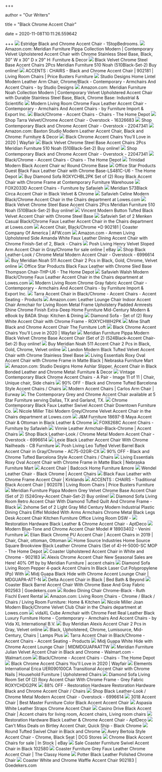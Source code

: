 +++
        
author = "Our Writers"
        
title = "Black Chrome Accent Chair"
        
date = 2020-11-08T10:11:26.559642
        
+++
[ ![](https://cdn.1stopbedrooms.com/media/catalog/product/cache/1/image/1000x/667cc8115599233893af4c0b7918c94e/c/m/cm-ac6272bk_1.jpg)](https://cdn.1stopbedrooms.com/media/catalog/product/cache/1/image/1000x/667cc8115599233893af4c0b7918c94e/c/m/cm-ac6272bk_1.jpg) Estridge Black and Chrome Accent Chair - 1StopBedrooms.
[ ![](https://images-na.ssl-images-amazon.com/images/I/71d8p2%2BDRML._AC_SL1500_.jpg)](https://images-na.ssl-images-amazon.com/images/I/71d8p2%2BDRML._AC_SL1500_.jpg) Amazon.com: Meridian Furniture Pippa Collection Modern | Contemporary  Velvet Upholstered Accent Chair with Chrome Stainless Steel Base, Black,  30" W x 30" D x 29" H: Furniture & Decor
[ ![](https://nyfurnitureoutlets.com/media/cache/sylius_shop_product_original/5c/3e/dbcc16d379f709ab43419cf320a7.jpeg)](https://nyfurnitureoutlets.com/media/cache/sylius_shop_product_original/5c/3e/dbcc16d379f709ab43419cf320a7.jpeg) Black Velvet Chrome Steel Base Accent Chairs 2Pcs Meridian Furniture 510  Noah (510Black-Set-2) Buy online!
[ ![](https://s3.amazonaws.com/furniture.retailcatalog.us/products/2175513/large/accent-chair-9064-1.jpg)](https://s3.amazonaws.com/furniture.retailcatalog.us/products/2175513/large/accent-chair-9064-1.jpg) ACCENTS : CHAIRS - Black and Chrome Accent Chair | 902181 | Living Room  Chairs | Price Busters Furniture
[ ![](https://st.hzcdn.com/simgs/3fd1e1330abcc2a4_4-7839/home-design.jpg)](https://st.hzcdn.com/simgs/3fd1e1330abcc2a4_4-7839/home-design.jpg) Studio Designs Home Lintel Modern Leather Arm Chair, Chrome/Black -  Contemporary - Armchairs And Accent Chairs - by Studio Designs
[ ![](https://images-na.ssl-images-amazon.com/images/I/711p9f1qxfL._AC_SX355_.jpg)](https://images-na.ssl-images-amazon.com/images/I/711p9f1qxfL._AC_SX355_.jpg) Amazon.com: Meridian Furniture Noah Collection Modern | Contemporary Velvet  Upholstered Accent Chair with Durable Stainless Steel Base, Black, Chrome  Base: Industrial & Scientific
[ ![](https://st.hzcdn.com/fimgs/eba1fb770c33c698_8462-w300-h300-b1-p0--.jpg)](https://st.hzcdn.com/fimgs/eba1fb770c33c698_8462-w300-h300-b1-p0--.jpg) Modern Living Room Chrome Faux Leather Accent Chair - Contemporary -  Armchairs And Accent Chairs - by Furniture Import & Export Inc.
[ ![](https://images.homedepot-static.com/productImages/fd594a5b-4d77-4849-a5f9-d942a3609884/svn/black-chrome-steve-silver-accent-chairs-ed480sk-64_1000.jpg)](https://images.homedepot-static.com/productImages/fd594a5b-4d77-4849-a5f9-d942a3609884/svn/black-chrome-steve-silver-accent-chairs-ed480sk-64_1000.jpg) Black/Chrome - Accent Chairs - Chairs - The Home Depot
[ ![](https://ak1.ostkcdn.com/images/products/16326683/Tarra-Velvet-Chrome-Accent-Chair-13ca4f7b-6f10-4dd9-89c6-7ab36809e8fe_600.jpg?impolicy=medium)](https://ak1.ostkcdn.com/images/products/16326683/Tarra-Velvet-Chrome-Accent-Chair-13ca4f7b-6f10-4dd9-89c6-7ab36809e8fe_600.jpg?impolicy=medium) Shop Tarra Velvet/Chrome Accent Chair - Overstock - 16326683
[ ![](https://ak1.ostkcdn.com/images/products/22047341/Contemporary-Black-and-Chrome-Accent-Chair-f9368eac-2e74-4931-9ad5-dfb9739f1fe5_600.jpg?impolicy=medium)](https://ak1.ostkcdn.com/images/products/22047341/Contemporary-Black-and-Chrome-Accent-Chair-f9368eac-2e74-4931-9ad5-dfb9739f1fe5_600.jpg?impolicy=medium) Shop Contemporary Black and Chrome Accent Chair - Overstock - 22047341
[ ![](https://images-na.ssl-images-amazon.com/images/I/71L1Hp-KOAL._AC_SL1500_.jpg)](https://images-na.ssl-images-amazon.com/images/I/71L1Hp-KOAL._AC_SL1500_.jpg) Amazon.com: Baxton Studio Modern Leather Accent Chair, Black and Chrome:  Furniture & Decor
[ ![](https://secure.img1-fg.wfcdn.com/im/86908826/compr-r85/5780/57809670/default.jpg)](https://secure.img1-fg.wfcdn.com/im/86908826/compr-r85/5780/57809670/default.jpg) Black Chrome Accent Chairs You'll Love in 2020 | Wayfair
[ ![](https://nyfurnitureoutlets.com/media/cache/sylius_shop_product_original/d3/aa/1914bd79f7adbc32d92931966411.jpeg)](https://nyfurnitureoutlets.com/media/cache/sylius_shop_product_original/d3/aa/1914bd79f7adbc32d92931966411.jpeg) Black Velvet Chrome Steel Base Accent Chairs 2Pcs Meridian Furniture 510  Noah (510Black-Set-2) Buy online!
[ ![](https://ak1.ostkcdn.com/images/products/22047341/Contemporary-Black-and-Chrome-Accent-Chair-96816b61-5d4b-4f06-b791-ab182a25951e.jpg)](https://ak1.ostkcdn.com/images/products/22047341/Contemporary-Black-and-Chrome-Accent-Chair-96816b61-5d4b-4f06-b791-ab182a25951e.jpg) Shop Contemporary Black and Chrome Accent Chair - Overstock - 22047341
[ ![](https://images.homedepot-static.com/productImages/8b8ae214-6689-41b2-b120-06135243481a/svn/black-chrome-office-star-products-accent-chairs-thp-u6-64_1000.jpg)](https://images.homedepot-static.com/productImages/8b8ae214-6689-41b2-b120-06135243481a/svn/black-chrome-office-star-products-accent-chairs-thp-u6-64_1000.jpg) Black/Chrome - Accent Chairs - Chairs - The Home Depot
[ ![](https://cdn3.volusion.com/qwxlr.kgfbz/v/vspfiles/photos/CM-AC6912BK-2.jpg?v-cache=1601378496)](https://cdn3.volusion.com/qwxlr.kgfbz/v/vspfiles/photos/CM-AC6912BK-2.jpg?v-cache=1601378496) Trinidad Modern Black Accent Chair w/ Round Chrome Base
[ ![](https://images.homedepot-static.com/productImages/f4bb62bb-c0c5-43b7-8385-a23e58146725/svn/black-chrome-office-star-products-accent-chairs-ls481c-u6-64_600.jpg)](https://images.homedepot-static.com/productImages/f4bb62bb-c0c5-43b7-8385-a23e58146725/svn/black-chrome-office-star-products-accent-chairs-ls481c-u6-64_600.jpg) Office Star Products Guest Black Faux Leather Chair with Chrome  Base-LS481C-U6 - The Home Depot
[ ![](https://cdn.shopify.com/s/files/1/0157/4684/products/accent-chairs-diamond-sofa-roxychbl2pk-set-of-2-roxy-black-chair-with-chrome-frame-641427615738_145.jpg?v=1516907789)](https://cdn.shopify.com/s/files/1/0157/4684/products/accent-chairs-diamond-sofa-roxychbl2pk-set-of-2-roxy-black-chair-with-chrome-frame-641427615738_145.jpg?v=1516907789) Buy Diamond Sofa ROXYCHBL2PK Set of (2) Roxy Black Accent Chair with Chrome  Frame at Contemporary Furniture Warehouse
[ ![](https://cdn.safavieh.com/furniture/fox/large/fox2033d-front.jpg)](https://cdn.safavieh.com/furniture/fox/large/fox2033d-front.jpg) FOX2033D Accent Chairs - Furniture by Safavieh
[ ![](http://www.dynamichomedecor.com/mm5/Images/meridian/573Black-C_1.jpg)](http://www.dynamichomedecor.com/mm5/Images/meridian/573Black-C_1.jpg) Meridian 573Black Circa Accent Chair in Black Velvet & Chrome
[ ![](https://mobileimages.lowes.com/product/converted/889048/889048092181.jpg?size=lg)](https://mobileimages.lowes.com/product/converted/889048/889048092181.jpg?size=lg) Safavieh Celine Modern Black/Chrome Accent Chair in the Chairs department  at Lowes.com
[ ![](https://nyfurnitureoutlets.com/media/cache/sylius_shop_product_original/fa/04/0debe9f65bad7db3d5fe2f6fe3ee.jpeg)](https://nyfurnitureoutlets.com/media/cache/sylius_shop_product_original/fa/04/0debe9f65bad7db3d5fe2f6fe3ee.jpeg) Black Velvet Chrome Steel Base Accent Chairs 2Pcs Meridian Furniture 510  Noah (510Black-Set-2) Buy online!
[ ![](https://sep.yimg.com/ay/yhst-96405782831295/vincent-modern-button-tufted-black-velvet-accent-chair-with-chrome-steel-base-3.jpg)](https://sep.yimg.com/ay/yhst-96405782831295/vincent-modern-button-tufted-black-velvet-accent-chair-with-chrome-steel-base-3.jpg) Vincent Modern Button Tufted Black Velvet Accent Chair with Chrome Steel  Base
[ ![](http://mobileimages.lowes.com/product/converted/889048/889048370838.jpg?size=pdhi)](http://mobileimages.lowes.com/product/converted/889048/889048370838.jpg?size=pdhi) Safavieh Set of 2 Menken Casual Black/Chrome Faux Leather Accent Chair in  the Chairs department at Lowes.com
[ ![](https://images.afw.com/images/thumbs/0003694_902181_de86a_600.jpeg)](https://images.afw.com/images/thumbs/0003694_902181_de86a_600.jpeg) Accent Chair, Black/Chrome *D 902181 | Coaster Company Of America | AFW.com
[ ![](https://images-na.ssl-images-amazon.com/images/I/71DYLftUgRL._AC_SX522_.jpg)](https://images-na.ssl-images-amazon.com/images/I/71DYLftUgRL._AC_SX522_.jpg) Amazon.com - Armen Living Upholstered Side Amanda White Faux Leather Dining Accent  Chair with Chrome Finish-Set of 2, Black - Chairs
[ ![](https://i.ebayimg.com/images/g/dEYAAOSwY8NcoYho/s-l640.jpg)](https://i.ebayimg.com/images/g/dEYAAOSwY8NcoYho/s-l640.jpg) Posh Living Henry Velvet Sloped Arm Accent Chair in Gray/Chrome for sale  online | eBay
[ ![](https://ak1.ostkcdn.com/images/products/6996614/Black-Leather-Look-Chrome-Metal-Modern-Accent-Chair-44811964-c9fc-41f2-98a3-07766974160f.jpg)](https://ak1.ostkcdn.com/images/products/6996614/Black-Leather-Look-Chrome-Metal-Modern-Accent-Chair-44811964-c9fc-41f2-98a3-07766974160f.jpg) Shop Black Leather-Look / Chrome Metal Modern Accent Chair - Overstock -  6996614
[ ![](https://www.nfoutlet.com/media/cache/sylius_shop_product_original/58/04/f78a32f987b6c733c3c859368ee1.jpeg)](https://www.nfoutlet.com/media/cache/sylius_shop_product_original/58/04/f78a32f987b6c733c3c859368ee1.jpeg) Buy Meridian Noah 511 Accent Chair 2 Pcs in Black, Gold, Chrome, Velvet  online
[ ![](https://images.homedepot-static.com/productImages/8b8ae214-6689-41b2-b120-06135243481a/svn/black-chrome-office-star-products-accent-chairs-thp-u6-64_600.jpg)](https://images.homedepot-static.com/productImages/8b8ae214-6689-41b2-b120-06135243481a/svn/black-chrome-office-star-products-accent-chairs-thp-u6-64_600.jpg) Office Star Products Black Faux Leather with Chrome Sled Base Thompson Chair-THP-U6  - The Home Depot
[ ![](http://mobileimages.lowes.com/product/converted/889048/889048370807.jpg)](http://mobileimages.lowes.com/product/converted/889048/889048370807.jpg) Safavieh Walsh Modern Black/Chrome Faux Leather Accent Chair in the Chairs  department at Lowes.com
[ ![](https://st.hzcdn.com/simgs/11f135370d0d2cf2_9-8933/home-design.jpg)](https://st.hzcdn.com/simgs/11f135370d0d2cf2_9-8933/home-design.jpg) Modern Living Room Chrome Gray fabric Accent Chair - Contemporary -  Armchairs And Accent Chairs - by Furniture Import & Export Inc.
[ ![](https://worldwidehomefurnishingsinc.com/media/catalog/product/cache/1/image/960x/040ec09b1e35df139433887a97daa66f/4/0/403-239BK_7.jpg)](https://worldwidehomefurnishingsinc.com/media/catalog/product/cache/1/image/960x/040ec09b1e35df139433887a97daa66f/4/0/403-239BK_7.jpg) Tarra Accent Chair in Black/Chrome - Accent Chairs - Accent Seating -  Products
[ ![](https://images-na.ssl-images-amazon.com/images/I/51Ng4QU6JpL._AC_SX522_.jpg)](https://images-na.ssl-images-amazon.com/images/I/51Ng4QU6JpL._AC_SX522_.jpg) Amazon.com: Leather Lounge Chair Indoor Accent Chair Armchair for Living  Room Metal Frame Upholstery Padded Armrests Shine Chrome Finish Extra-Deep  Home Furniture Mid-Century Modern & eBook by BADA Shop: Kitchen & Dining
[ ![](https://s.yimg.com/aah/yhst-130038008324021/diamond-sofa-set-of-2-roxy-white-accent-chair-with-chrome-frame-roxychwh2pk-4.jpg)](https://s.yimg.com/aah/yhst-130038008324021/diamond-sofa-set-of-2-roxy-white-accent-chair-with-chrome-frame-roxychwh2pk-4.jpg) Diamond Sofa - Set of (2) Roxy White Accent Chair with Chrome Frame -  ROXYCHWH2PK
[ ![](https://mfmd.rencdn.com/product/coaster_furniture/images/902181_1.jpg)](https://mfmd.rencdn.com/product/coaster_furniture/images/902181_1.jpg) Mine Shaft Black and Chrome Accent Chair The Furniture Loft
[ ![](https://secure.img1-fg.wfcdn.com/im/84469329/resize-h310-w310%5Ecompr-r85/3166/31661331/perz-convertible-chair.jpg)](https://secure.img1-fg.wfcdn.com/im/84469329/resize-h310-w310%5Ecompr-r85/3166/31661331/perz-convertible-chair.jpg) Black Chrome Accent Chairs You'll Love in 2020 | Wayfair
[ ![](https://nyfurnitureoutlets.com/media/cache/sylius_shop_product_original/69/2d/f9f820cce71502638e2f62d55d76.jpeg)](https://nyfurnitureoutlets.com/media/cache/sylius_shop_product_original/69/2d/f9f820cce71502638e2f62d55d76.jpeg) Meridian Furniture Pippa Modern Black Velvet Chrome Base Accent Chair (Set  of 2) (524Black-Accent Chair-Set-2) Buy online!
[ ![](https://www.nfoutlet.com/media/cache/sylius_shop_product_original/e2/bb/addcf693f57376175a55ad55ea15.jpeg)](https://www.nfoutlet.com/media/cache/sylius_shop_product_original/e2/bb/addcf693f57376175a55ad55ea15.jpeg) Buy Meridian Noah 511 Accent Chair 2 Pcs in Black, Gold, Chrome, Velvet  online
[ ![](https://sep.yimg.com/ay/yhst-96405782831295/landon-modern-black-tufted-velvet-accent-chair-with-chrome-stainless-steel-base-3.jpg)](https://sep.yimg.com/ay/yhst-96405782831295/landon-modern-black-tufted-velvet-accent-chair-with-chrome-stainless-steel-base-3.jpg) Landon Modern Black Tufted Velvet Accent Chair with Chrome Stainless Steel  Base
[ ![](https://www.nfm.com/productimages/43896398/1/L)](https://www.nfm.com/productimages/43896398/1/L) Living Essentials Roxy Oval Accent Chair with Chrome Frame in Matte Black |  Nebraska Furniture Mart
[ ![](https://images-na.ssl-images-amazon.com/images/I/71XvtY46fHL._AC_SL1500_.jpg)](https://images-na.ssl-images-amazon.com/images/I/71XvtY46fHL._AC_SL1500_.jpg) Amazon.com: Studio Designs Home Ashlar Slipper, Accent Chair in Black  Bonded Leather and Chrome Metal: Furniture & Decor
[ ![](https://i.pinimg.com/originals/f9/23/5f/f9235ff93976c772130500910edff5f6.jpg)](https://i.pinimg.com/originals/f9/23/5f/f9235ff93976c772130500910edff5f6.jpg) Vintage Contemporary Black Chrome Accent Chairs - A Pair - Image 11 of 11 |  Chair, Unique chair, Side chairs
[ ![](https://images.kaiyo.com/41435/shop/chairs/accent-chairs/black-and-chrome-tufted-barcelona-style-chairs.jpeg)](https://images.kaiyo.com/41435/shop/chairs/accent-chairs/black-and-chrome-tufted-barcelona-style-chairs.jpeg) 90% OFF - Black and Chrome Tufted Barcelona Style Accent Chairs / Chairs
[ ![](https://www.eurway.com/Shared/Images/Product/Carlos-Arm-Chair/carlos-chair.jpg)](https://www.eurway.com/Shared/Images/Product/Carlos-Arm-Chair/carlos-chair.jpg) Modern Accent Chairs | Carlos Arm Chair | Eurway
[ ![](https://cdn11.bigcommerce.com/s-n7h8jp2i1z/images/stencil/1280x1280/products/20342/55924/1x900__75459.1571938262.jpg?c=2&imbypass=on)](https://cdn11.bigcommerce.com/s-n7h8jp2i1z/images/stencil/1280x1280/products/20342/55924/1x900__75459.1571938262.jpg?c=2&imbypass=on) The Contemporary Grey and Chrome Accent Chair available at 5 Star Furniture  serving Dallas, TX and Garland, TX.
[ ![](https://mfmd.rencdn.com/product/coaster_furniture/images/102580_1.jpg)](https://mfmd.rencdn.com/product/coaster_furniture/images/102580_1.jpg) Chrome Contemporary Black Faux Leather Swivel Accent Chair Downtown  Furniture Co.
[ ![](http://mobileimages.lowes.com/product/converted/100242/1002429286.jpg)](http://mobileimages.lowes.com/product/converted/100242/1002429286.jpg) Nicole Miller Tibii Modern Grey/Chrome Velvet Accent Chair in the Chairs  department at Lowes.com
[ ![](http://www.dynamichomedecor.com/mm5/Images/jm/Maya-Black-Chair-and-Ottoman-1.jpg)](http://www.dynamichomedecor.com/mm5/Images/jm/Maya-Black-Chair-and-Ottoman-1.jpg) J&M Furniture 18697-B Maya Accent Chair & Ottoman in Black Leather & Chrome
[ ![](https://cdn.safavieh.com/furniture/fox/large/fox6268c-front.jpg)](https://cdn.safavieh.com/furniture/fox/large/fox6268c-front.jpg) FOX6268C Accent Chairs - Furniture by Safavieh
[ ![](http://www.furnitureshopping.com/images/products/3/22873/ITALMODERN-17211BLK.jpg)](http://www.furnitureshopping.com/images/products/3/22873/ITALMODERN-17211BLK.jpg) Vinnie Leather Armchair-Black-Chrome | Accent Chairs
[ ![](https://ak1.ostkcdn.com/images/products/6996614/P14505753.jpg?impolicy=medium&imwidth=200)](https://ak1.ostkcdn.com/images/products/6996614/P14505753.jpg?impolicy=medium&imwidth=200) Shop Black Leather-Look / Chrome Metal Modern Accent Chair - Overstock -  6996614
[ ![](https://cdn11.bigcommerce.com/s-dtpdn52z/images/stencil/1280x1280/products/2132/30853/Lexie_balck_chair__67542.1465604568.jpg?c=2?imbypass=on)](https://cdn11.bigcommerce.com/s-dtpdn52z/images/stencil/1280x1280/products/2132/30853/Lexie_balck_chair__67542.1465604568.jpg?c=2?imbypass=on) Lexie Black Leather Accent Chair With Chrome Nailheads - CB Furniture
[ ![](https://media.cymaxstores.com/Images/5005/1898332-L.jpg)](https://media.cymaxstores.com/Images/5005/1898332-L.jpg) Posh Living Leo Tufted Velvet Barrel Back Accent Chair in Gray/Chrome -  AC75-02GR-CX
[ ![](https://images.kaiyo.com/41435/shop/chairs/accent-chairs/second-hand-black-and-chrome-tufted-barcelona-style-chairs.jpeg)](https://images.kaiyo.com/41435/shop/chairs/accent-chairs/second-hand-black-and-chrome-tufted-barcelona-style-chairs.jpeg) 90% OFF - Black and Chrome Tufted Barcelona Style Accent Chairs / Chairs
[ ![](https://www.nfm.com/productimages/43896398/2/L)](https://www.nfm.com/productimages/43896398/2/L) Living Essentials Roxy Oval Accent Chair with Chrome Frame in Matte Black |  Nebraska Furniture Mart
[ ![](https://www.badcock.com/images/thumbs/0016233_accent-chair_1200.jpeg)](https://www.badcock.com/images/thumbs/0016233_accent-chair_1200.jpeg) Accent Chair | Badcock Home Furniture &more
[ ![](http://www.furnitureshopping.com/images/products/9/22459/ITALMODERN-03126.jpg)](http://www.furnitureshopping.com/images/products/9/22459/ITALMODERN-03126.jpg) Wendel Leather Chair - Black Chrome | Accent Chairs
[ ![](https://images.kirklands.com/is/image/Kirklands/184857?$tProduct$)](https://images.kirklands.com/is/image/Kirklands/184857?$tProduct$) Black Faux Leather with Chrome Frame Accent Chair | Kirklands
[ ![](https://s3.amazonaws.com/furniture.retailcatalog.us/products/2174401/large/accent-chair-1752-1.jpg)](https://s3.amazonaws.com/furniture.retailcatalog.us/products/2174401/large/accent-chair-1752-1.jpg) ACCENTS : CHAIRS - Traditional Black Accent Chair | 902078 | Living Room  Chairs | Price Busters Furniture
[ ![](https://nyfurnitureoutlets.com/media/cache/sylius_shop_product_original/19/41/69cb34dc0d2fd66b2002c898dd11.jpeg)](https://nyfurnitureoutlets.com/media/cache/sylius_shop_product_original/19/41/69cb34dc0d2fd66b2002c898dd11.jpeg) Meridian Furniture Pippa Modern Grey Velvet Chrome Base Accent Chair (Set  of 2) (524Grey-Accent Chair-Set-2) Buy online!
[ ![](https://images2.imgix.net/p4dbimg/1093/images/retrochbl.jpg?trim=color&trimcolor=FFFFFF&trimtol=5&w=1024&h=768&fm=pjpg&auto=format)](https://images2.imgix.net/p4dbimg/1093/images/retrochbl.jpg?trim=color&trimcolor=FFFFFF&trimtol=5&w=1024&h=768&fm=pjpg&auto=format) Diamond Sofa Living Room Retro Accent Chair With Diamond Tufted Quilt And  Chrome Frame - Black
[ ![](https://i5.walmartimages.com/asr/e9177af8-a278-4004-8e9a-e9665b0e3b28_1.a3fb69259bfee8e3daae610d425f288f.jpeg?odnWidth=612&odnHeight=612&odnBg=ffffff)](https://i5.walmartimages.com/asr/e9177af8-a278-4004-8e9a-e9665b0e3b28_1.a3fb69259bfee8e3daae610d425f288f.jpeg?odnWidth=612&odnHeight=612&odnBg=ffffff) 2xhome Set of 2 Light Gray Mid Century Modern Industrial Plastic Dining  Chairs Eiffel Molded With Arms Armchairs Chrome Metal Black Legs Desk Accent  Chair Kitchen Furniture Office Living Room DSW -
[ ![](https://d6qwfb5pdou4u.cloudfront.net/product-images/6320001-6330000/6324892/1575158698d9c5adc98a7c3de7d1688c8d504a21fb/1500-1500-frame-0.jpg)](https://d6qwfb5pdou4u.cloudfront.net/product-images/6320001-6330000/6324892/1575158698d9c5adc98a7c3de7d1688c8d504a21fb/1500-1500-frame-0.jpg) Restoration Hardware Black Leather & Chrome Accent Chair - AptDeco
[ ![](https://cdn.shopify.com/s/files/1/2080/6535/products/Modern_Blue-Tone_and_Chrome_Accent_Chair_Model_18903402_2000x.jpg?v=1571343814)](https://cdn.shopify.com/s/files/1/2080/6535/products/Modern_Blue-Tone_and_Chrome_Accent_Chair_Model_18903402_2000x.jpg?v=1571343814) Modern Blue-Tone and Chrome Accent Chair Model # 18903402 - Venini Furniture
[ ![](https://i.pinimg.com/originals/7a/c0/41/7ac0416315a5e7c1908e098b49038ca7.jpg)](https://i.pinimg.com/originals/7a/c0/41/7ac0416315a5e7c1908e098b49038ca7.jpg) Elian Black Chrome PU Accent Chair | Accent Chairs in 2019 | Chair, Chair,  ottoman, Ottoman
[ ![](https://images.homedepot-static.com/productImages/bbf0a065-1cd9-4be1-bb7a-b41d4819d51c/svn/black-chrome-home-source-industries-accent-chairs-h-5000-sc-mop-64_600.jpg)](https://images.homedepot-static.com/productImages/bbf0a065-1cd9-4be1-bb7a-b41d4819d51c/svn/black-chrome-home-source-industries-accent-chairs-h-5000-sc-mop-64_600.jpg) Home Source Industries Home Source Square Brookview Black Leather Chrome  Chairs (Set of 4)-H-5000-SC MOP - The Home Depot
[ ![](https://media.cymaxstores.com/Images/699/1404882-L.jpg)](https://media.cymaxstores.com/Images/699/1404882-L.jpg) Coaster Upholstered Accent Chair in White and Chrome - 902183
[ ![](https://st.hzcdn.com/fimgs/70b1e5ab09c29dc0_167625797-w500-h500-b1-p10--.jpg)](https://st.hzcdn.com/fimgs/70b1e5ab09c29dc0_167625797-w500-h500-b1-p10--.jpg) Alexis Chrome Accent Chair New Seasonal Sales are Here! 40% Off by by  Meridian Furniture | accent chairs
[ ![](https://images2.imgix.net/p4dbimg/1093/images/pepperdcbl4pk_2.jpg?fit=fill&trim=color&trimcolor=FFFFFF&trimtol=5&bg=FFFFFF&w=768&h=576&fm=pjpg&auto=format)](https://images2.imgix.net/p4dbimg/1093/images/pepperdcbl4pk_2.jpg?fit=fill&trim=color&trimcolor=FFFFFF&trimtol=5&bg=FFFFFF&w=768&h=576&fm=pjpg&auto=format) Diamond Sofa Living Room Pepper 4-pack Accent Chairs In Black Laser Cut  Polypropylene (Pp) With
[ ![](https://imgdataserver.com/items/midj-guapa-accent-chair-midmdguapaattn_zm.jpg)](https://imgdataserver.com/items/midj-guapa-accent-chair-midmdguapaattn_zm.jpg) Midj Guapa Black Hide with Chrome Accent Lounge Chair | MDGUAPA-ATT-N
[ ![](https://b3h2.scene7.com/is/image/BedBathandBeyond/71081645421259p?$690$&wid=690&hei=690)](https://b3h2.scene7.com/is/image/BedBathandBeyond/71081645421259p?$690$&wid=690&hei=690) Delta Accent Chair in Black | Bed Bath & Beyond
[ ![](https://res-3.cloudinary.com/goedeker-staging/image/upload/d_not-avl.jpg/e_trim/c_lpad,dpr_1.0,f_auto,h_560,q_auto,w_700/media/catalog/product/c/o/coaster-902563_2.jpg)](https://res-3.cloudinary.com/goedeker-staging/image/upload/d_not-avl.jpg/e_trim/c_lpad,dpr_1.0,f_auto,h_560,q_auto,w_700/media/catalog/product/c/o/coaster-902563_2.jpg) Coaster Black Barrel Accent Chair With Chrome Base And Gray Fabric 902563 |  Goedekers.com
[ ![](https://www.ruthfischleventrental.com/wp-content/uploads/2018/08/Rodeo-Dining-Chair-Chrome-Black-new.jpg)](https://www.ruthfischleventrental.com/wp-content/uploads/2018/08/Rodeo-Dining-Chair-Chrome-Black-new.jpg) Rodeo Dining Chair Chrome-Black - Ruth Fischl Event Rental
[ ![](https://m.media-amazon.com/images/I/71NgMYsChYL._AC_UL320_.jpg)](https://m.media-amazon.com/images/I/71NgMYsChYL._AC_UL320_.jpg) Amazon.com: Living Room Chairs - Chrome / Black / Chairs / Living Room  Furniture: Home & Kitchen
[ ![](https://mobileimages.lowes.com/product/converted/100242/1002429142.jpg?size=lg)](https://mobileimages.lowes.com/product/converted/100242/1002429142.jpg?size=lg) Nicole Miller Joan Modern Black/Chrome Velvet Club Chair in the Chairs  department at Lowes.com
[ ![](https://st.hzcdn.com/simgs/dfd1696609284a40_4-9739/home-design.jpg)](https://st.hzcdn.com/simgs/dfd1696609284a40_4-9739/home-design.jpg) vidaXL Cube Armchair with Chrome Feet Real Leather Black Luxury Furniture  Home - Contemporary - Armchairs And Accent Chairs - by Vida XL  International B.V.
[ ![](https://www.nfoutlet.com/media/cache/sylius_shop_product_original/b6/ec/924ab3ca3aba723b8213670ab703.jpeg)](https://www.nfoutlet.com/media/cache/sylius_shop_product_original/b6/ec/924ab3ca3aba723b8213670ab703.jpeg) Buy Meridian Alexis Accent Chair 2 Pcs in Gray, Velvet online
[ ![](https://images.lampsplus.com/is/image/b9gt8/1t731?qlt=65&wid=274&hei=274&op_sharpen=1&resMode=sharp2&fmt=jpeg)](https://images.lampsplus.com/is/image/b9gt8/1t731?qlt=65&wid=274&hei=274&op_sharpen=1&resMode=sharp2&fmt=jpeg) Black, Upholstered, Chrome, Lumisource, Mid-Century, Chairs | Lamps Plus
[ ![](http://portal.worldwidehomefurnishingsinc.com/externalpictures/403-239BK_6.jpg)](http://portal.worldwidehomefurnishingsinc.com/externalpictures/403-239BK_6.jpg) Tarra Accent Chair in Black/Chrome - Accent Chairs - Accent Seating -  Products
[ ![](https://imgdataserver.com/items/midj-guapa-accent-chair-midmdguapaattw_zm.jpg)](https://imgdataserver.com/items/midj-guapa-accent-chair-midmdguapaattw_zm.jpg) Midj Guapa White Hide with Chrome Accent Lounge Chair | MIDMDGUAPAATTW
[ ![](https://i5.walmartimages.com/asr/dedaa1d7-1e3c-4751-819b-336e2d44d4f4.fd13825554e33417d49b2fc53345b36c.jpeg?odnWidth=612&odnHeight=612&odnBg=ffffff)](https://i5.walmartimages.com/asr/dedaa1d7-1e3c-4751-819b-336e2d44d4f4.fd13825554e33417d49b2fc53345b36c.jpeg?odnWidth=612&odnHeight=612&odnBg=ffffff) Meridian Furniture Julian Velvet Accent Chair in Black and Chrome -  Walmart.com - Walmart.com
[ ![](https://images.homedepot-static.com/productImages/521fb14a-f15a-4c18-ade4-abbb5daa5c88/svn/black-chrome-safavieh-accent-chairs-fox2013b-set2-64_1000.jpg)](https://images.homedepot-static.com/productImages/521fb14a-f15a-4c18-ade4-abbb5daa5c88/svn/black-chrome-safavieh-accent-chairs-fox2013b-set2-64_1000.jpg) Black/Chrome - Accent Chairs - Chairs - The Home Depot
[ ![](https://secure.img1-fg.wfcdn.com/im/10143332/compr-r85/5276/52767621/default.jpg)](https://secure.img1-fg.wfcdn.com/im/10143332/compr-r85/5276/52767621/default.jpg) Black Chrome Accent Chairs You'll Love in 2020 | Wayfair
[ ![](https://imageresizer.furnituredealer.net/img/remote/images.furnituredealer.net/img/products%2Felements_international%2Fcolor%2Ferica%20uer_uer090100ca-b1.jpg?width=878&height=600&scale=both&trim.threshold=80)](https://imageresizer.furnituredealer.net/img/remote/images.furnituredealer.net/img/products%2Felements_international%2Fcolor%2Ferica%20uer_uer090100ca-b1.jpg?width=878&height=600&scale=both&trim.threshold=80) Elements International Erica UER090100CA Transitional Accent Chair with  Chrome Nails | Household Furniture | Upholstered Chairs
[ ![](https://images2.imgix.net/p4dbimg/1093/images/roxychdg2pk.jpg?fit=fill&trim=color&trimcolor=FFFFFF&trimtol=5&bg=FFFFFF&w=768&h=576&fm=pjpg&auto=format)](https://images2.imgix.net/p4dbimg/1093/images/roxychdg2pk.jpg?fit=fill&trim=color&trimcolor=FFFFFF&trimtol=5&bg=FFFFFF&w=768&h=576&fm=pjpg&auto=format) Diamond Sofa Living Room Set Of (2) Roxy Accent Chair With Chrome Frame -  Grey Fabric ROXYCHDG2PK
[ ![](https://images.kaiyo.com/37907/restoration-hardware/chairs/accent-chairs/restoration-hardware-black-and-chrome-accent-chair.jpeg)](https://images.kaiyo.com/37907/restoration-hardware/chairs/accent-chairs/restoration-hardware-black-and-chrome-accent-chair.jpeg) 88% OFF - Restoration Hardware Restoration Hardware Black and Chrome Accent  Chair / Chairs
[ ![](https://ak1.ostkcdn.com/images/products/6996614/Black-Leather-Look-Chrome-Metal-Modern-Accent-Chair-97d9fa1b-d21c-4991-97d0-d8f1ec0fe321.jpg)](https://ak1.ostkcdn.com/images/products/6996614/Black-Leather-Look-Chrome-Metal-Modern-Accent-Chair-97d9fa1b-d21c-4991-97d0-d8f1ec0fe321.jpg) Shop Black Leather-Look / Chrome Metal Modern Accent Chair - Overstock -  6996614
[ ![](https://bestmasterfurnitures.com/web-catalog/593-large_default/3018-accent-chair.jpg)](https://bestmasterfurnitures.com/web-catalog/593-large_default/3018-accent-chair.jpg) 3018 Accent Chair | Best Master Furniture Color Black Accent Accent Chair
[ ![](https://cdn.decorpad.com/photos/2019/07/15/leather-straps-modern-white-chrome-accent-chair.jpeg)](https://cdn.decorpad.com/photos/2019/07/15/leather-straps-modern-white-chrome-accent-chair.jpeg) Aspasia White Leather Straps Chrome Accent Chair
[ ![](https://i.pinimg.com/564x/45/21/f7/4521f73b2fb21916e134dc9656f293b0.jpg)](https://i.pinimg.com/564x/45/21/f7/4521f73b2fb21916e134dc9656f293b0.jpg) Casino Drive Black Accent Chair | Accent chairs for living room, Accent  chairs, Living room chairs
[ ![](https://d6qwfb5pdou4u.cloudfront.net/product-images/6320001-6330000/6324892/a17a6585ebb731fdd1313cc381dfbc62959feb85cba0e4ca227b5029730a90e9/1500-1500-frame-0.jpg)](https://d6qwfb5pdou4u.cloudfront.net/product-images/6320001-6330000/6324892/a17a6585ebb731fdd1313cc381dfbc62959feb85cba0e4ca227b5029730a90e9/1500-1500-frame-0.jpg) Restoration Hardware Black Leather & Chrome Accent Chair - AptDeco
[ ![](https://images.prod.meredith.com/product/cbde2f6a1bd622ee218ffee55f673874/1537826756318/l/birtley-leather-accent-chair-quick-ship-black-chrome)](https://images.prod.meredith.com/product/cbde2f6a1bd622ee218ffee55f673874/1537826756318/l/birtley-leather-accent-chair-quick-ship-black-chrome) Can't Miss Deals on Birtley Accent Chair, Quick Ship - Black Chrome
[ ![](https://s.yimg.com/aah/yhst-90896183643217/round-black-adjustable-swivel-chair-by-coaster-102580-20.jpg)](https://s.yimg.com/aah/yhst-90896183643217/round-black-adjustable-swivel-chair-by-coaster-102580-20.jpg) Round Tufted Swivel Chair in Black and Chrome
[ ![](http://www.dcgstores.com/resize/shared/productimages/wholesale-interiors/dc-106-black-cushion-dc.jpg?bw=100&bh=100)](http://www.dcgstores.com/resize/shared/productimages/wholesale-interiors/dc-106-black-cushion-dc.jpg?bw=100&bh=100) Avery Bertoia Style Accent Chair - Chrome, Black Seat | DCG Stores
[ ![](https://i.ebayimg.com/thumbs/images/g/E9sAAOSwJoZfSHND/s-l225.jpg)](https://i.ebayimg.com/thumbs/images/g/E9sAAOSwJoZfSHND/s-l225.jpg) Chrome Black Accent Chairs for sale | In Stock | eBay
[ ![](https://www.localfurnitureoutlet.com/media/catalog/product/cache/1/thumbnail/490x490/602f0fa2c1f0d1ba5e241f914e856ff9/1/0/102580_1.jpg)](https://www.localfurnitureoutlet.com/media/catalog/product/cache/1/thumbnail/490x490/602f0fa2c1f0d1ba5e241f914e856ff9/1/0/102580_1.jpg) Sale Coaster Furniture Swivel Accent Chair in Black 102580
[ ![](http://www.theclassyhome.com/catalog/CST-903384_1.jpg)](http://www.theclassyhome.com/catalog/CST-903384_1.jpg) Coaster Furniture Grey Faux Leather Chrome Accent Chair | The Classy Home
[ ![](https://cdn.decorpad.com/photos/2019/05/01/black-accent-leather-sling-chrome-chair.jpeg)](https://cdn.decorpad.com/photos/2019/05/01/black-accent-leather-sling-chrome-chair.jpeg) Potter Black Leather Polished Chrome Chair
[ ![](https://res-1.cloudinary.com/goedeker-staging/image/upload/d_not-avl.jpg/e_trim/c_lpad,dpr_1.0,f_auto,q_auto/media/catalog/product/c/o/coaster-902183-chair_2.jpg)](https://res-1.cloudinary.com/goedeker-staging/image/upload/d_not-avl.jpg/e_trim/c_lpad,dpr_1.0,f_auto,q_auto/media/catalog/product/c/o/coaster-902183-chair_2.jpg) Coaster White and Chrome Waffle Accent Chair 902183 | Goedekers.com
